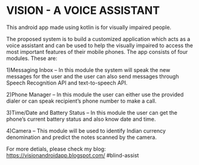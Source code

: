 # VISION - A VOICE ASSISTANT

This android app made using kotlin is for visually impaired people.

The proposed system is to build a customized application which acts as a voice assistant and can be used to help the visually impaired to access the most important features of their mobile phones. The app consists of four modules. These are:


1)Messaging Inbox – In this module the system will speak the new messages for the user and the user can also send messages through Speech Recognition API and text-to-speech API.

2)Phone Manager – In this module the user can either use the provided dialer or can speak recipient’s phone number to make a call.

3)Time/Date and Battery Status – In this module the user can get the phone’s current battery status and also know date and time.

4)Camera – This module will be used to identify Indian currency denomination and predict the notes scanned by the camera.    

For more detials, please check my blog:
https://visionandroidapp.blogspot.com/
#blind-assist
